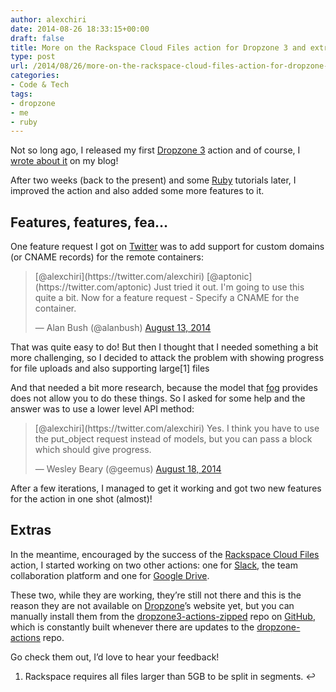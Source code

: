 ```yaml
---
author: alexchiri
date: 2014-08-26 18:33:15+00:00
draft: false
title: More on the Rackspace Cloud Files action for Dropzone 3 and extras
type: post
url: /2014/08/26/more-on-the-rackspace-cloud-files-action-for-dropzone-3-and-extras/
categories:
- Code & Tech
tags:
- dropzone
- me
- ruby
---
```


Not so long ago, I released my first [Dropzone 3](https://aptonic.com/dropzone3/) action and of course, I [wrote about it](http://www.alexchiri.com/post/rackspace-cloud-files-action-for-dropzone-3/) on my blog!

After two weeks (back to the present) and some [Ruby](https://www.ruby-lang.org/) tutorials later, I improved the action and also added some more features to it.


## Features, features, fea…


One feature request I got on [Twitter](https://twitter.com/alexchiri/status/499249015855521792) was to add support for custom domains (or CNAME records) for the remote containers:


<blockquote>[@alexchiri](https://twitter.com/alexchiri) [@aptonic](https://twitter.com/aptonic) Just tried it out. I'm going to use this quite a bit. Now for a feature request - Specify a CNAME for the container.

— Alan Bush (@alanbush) [August 13, 2014](https://twitter.com/alanbush/statuses/499389665846116352)</blockquote>




That was quite easy to do! But then I thought that I needed something a bit more challenging, so I decided to attack the problem with showing progress for file uploads and also supporting large[1] files

And that needed a bit more research, because the model that [fog](http://fog.io) provides does not allow you to do these things. So I asked for some help and the answer was to use a lower level API method:


<blockquote>[@alexchiri](https://twitter.com/alexchiri) Yes. I think you have to use the put_object request instead of models, but you can pass a block which should give progress.

— Wesley Beary (@geemus) [August 18, 2014](https://twitter.com/geemus/statuses/501375108523372545)</blockquote>




After a few iterations, I managed to get it working and got two new features for the action in one shot (almost)!


## Extras


In the meantime, encouraged by the success of the [Rackspace Cloud Files](http://www.rackspace.com/cloud/files/) action, I started working on two other actions: one for [Slack](https://slack.com/), the team collaboration platform and one for [Google Drive](https://drive.google.com).

These two, while they are working, they’re still not there and this is the reason they are not available on [Dropzone](https://aptonic.com/dropzone3/)’s website yet, but you can manually install them from the [dropzone3-actions-zipped](https://github.com/aptonic/dropzone3-actions-zipped) repo on [GitHub](https://github.com/), which is constantly built whenever there are updates to the [dropzone-actions](https://github.com/aptonic/dropzone3-actions) repo.

Go check them out, I’d love to hear your feedback!

1. Rackspace requires all files larger than 5GB to be split in segments. ↩
